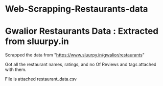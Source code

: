 # Web-Scrapping-Restaurants-data
# Gwalior Restaurants Data : Extracted from sluurpy.in

 Scrapped the data from "https://www.sluurpy.in/gwalior/restaurants"

 Got all the restaurant names, ratings, and no Of Reviews and tags attached with them.

 File is attached restaurant_data.csv 
